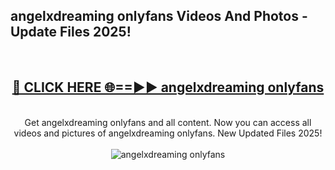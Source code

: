<h2>angelxdreaming onlyfans Videos And Photos - Update Files 2025!</h2>
<br>
<div align="center">
<h2><a href="https://linkcuts.com/hfmhzwbr" rel="nofollow">🔴 CLICK HERE 🌐==►► angelxdreaming onlyfans</a></h2>
<br>
Get angelxdreaming onlyfans and all content. Now you can access all videos and pictures of angelxdreaming onlyfans. New Updated Files 2025!
<br>
<br>
<a href="https://linkcuts.com/hfmhzwbr" rel="nofollow" data-target="animated-image.originalLink"><img src="https://i.ibb.co.com/WyWwxjT/player-gif2.gif" alt="angelxdreaming onlyfans" style="max-width: 100%; display: inline-block;" data-target="animated-image.originalImage"></a>
</div>
<br>